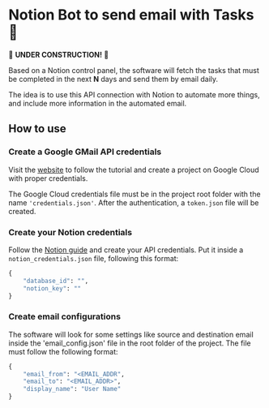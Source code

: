 # Notion Bot to send email with Tasks :rocket:

:construction: __UNDER CONSTRUCTION!__ :construction:

Based on a Notion control panel, the software will fetch the tasks that must be completed in the next __N__ days and send them by email daily.

The idea is to use this API connection with Notion to automate more things, and include more information in the automated email.

## How to use

### Create a Google GMail API credentials

Visit the [website](https://developers.google.com/gmail/api/quickstart/python) to follow the tutorial and create a project on Google Cloud with proper credentials.

The Google Cloud credentials file must be in the project root folder with the name `'credentials.json'`. After the authentication, a `token.json` file will be created.

### Create your Notion credentials

Follow the [Notion guide](https://developers.notion.com/docs/authorization) and create your API credentials. Put it inside a `notion_credentials.json` file, following this format:

```py
{
    "database_id": "",
    "notion_key": ""
}
```

### Create email configurations

The software will look for some settings like source and destination email inside the 'email_config.json' file in the root folder of the project. The file must follow the following format:

```py
{
    "email_from": "<EMAIL_ADDR",
    "email_to": "<EMAIL_ADDR>",
    "display_name": "User Name"
}
```